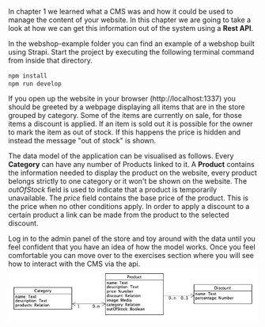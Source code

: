 In chapter 1 we learned what a CMS was and how it could be used to manage the content of your website. In this chapter we are going to take a look at how we can get this  information out of the system using a **Rest API**.

In the webshop-example folder you can find an example of a webshop built using Strapi. Start the project by executing the following terminal command from inside that directory.

```
npm install
npm run develop
```
If you open up the website in your browser (http://localhost:1337) you should be greeted by a webpage displaying all items that are in the store grouped by category. Some of the items are currently on sale, for those items a discount is applied. If an item is sold out it is possible for the owner to mark the item as out of stock. If this happens the price is hidden and instead the message "out of stock" is shown.

The data model of the application can be visualised as follows. Every **Category** can have any number of Products linked to it. A **Product** contains the information needed to display the product on the website, every product belongs strictly to one category or it won't be shown on the website. The *outOfStock* field is used to indicate that a product is temporarily unavailable. The *price* field contains the base price of the product. This is the price when no other conditions apply. In order to apply a discount to a certain product a link can be made from the product to the selected discount.

Log in to the admin panel of the store and toy around with the data until you feel confident that you have an idea of how the model works. Once you feel comfortable you can move over to the exercises section where you will see how to interact with the CMS via the api.
![the model](./assets/webshop-schema.png)

